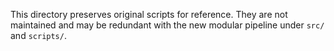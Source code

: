 This directory preserves original scripts for reference. They are not maintained and may be redundant with the new modular pipeline under `src/` and `scripts/`.


